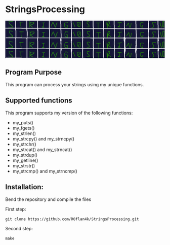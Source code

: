 # StringsProcessing
![Strings\0Strings\0Strings\0](Images/StringsProcessing.png)

## Program Purpose

This program can process your strings using my unique functions.

## Supported functions

This program supports my version of the following functions:
- my_puts()
- my_fgets()
- my_strlen()
- my_strcpy() and my_strncpy()
- my_strchr()
- my_strcat() and my_strncat()
- my_strdup()
- my_getline()
- my_strstr()
- my_strcmp() and my_strncmp()

## Installation:

Bend the repository and compile the files

First step:
~~~
git clone https://github.com/R0flan4k/StringsProcessing.git
~~~

Second step:
~~~
make
~~~
